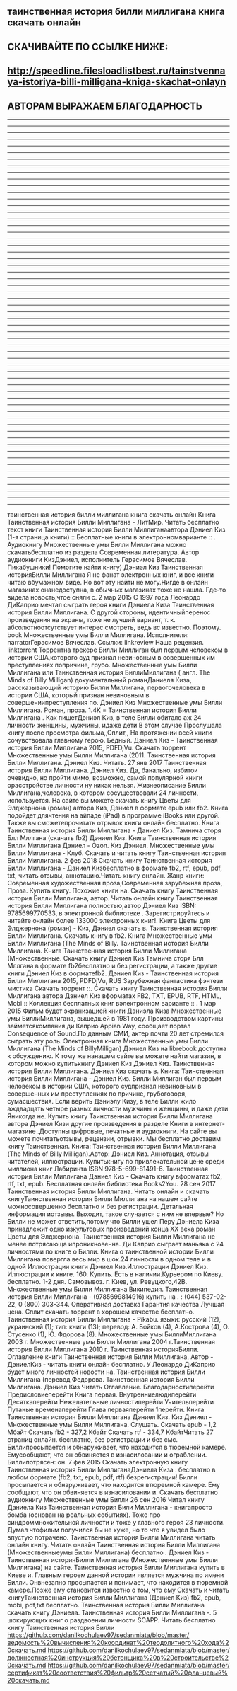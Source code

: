 таинственная история билли миллигана книга скачать онлайн
--------------------------------------------------
СКАЧИВАЙТЕ ПО ССЫЛКЕ НИЖЕ:
--------------------------------------------------
http://speedline.filesloadlistbest.ru/tainstvennaya-istoriya-billi-milligana-kniga-skachat-onlayn
--------------------------------------------------
АВТОРАМ ВЫРАЖАЕМ БЛАГОДАРНОСТЬ
--------------------------------------------------
--------------------------------------------------
--------------------------------------------------
--------------------------------------------------
--------------------------------------------------
--------------------------------------------------
--------------------------------------------------
--------------------------------------------------
--------------------------------------------------
--------------------------------------------------
--------------------------------------------------
--------------------------------------------------
--------------------------------------------------
--------------------------------------------------
--------------------------------------------------
--------------------------------------------------
--------------------------------------------------
--------------------------------------------------
--------------------------------------------------
--------------------------------------------------
--------------------------------------------------
--------------------------------------------------
--------------------------------------------------
--------------------------------------------------
--------------------------------------------------
--------------------------------------------------
--------------------------------------------------
--------------------------------------------------
--------------------------------------------------
--------------------------------------------------
--------------------------------------------------
--------------------------------------------------
--------------------------------------------------
--------------------------------------------------
--------------------------------------------------
--------------------------------------------------
--------------------------------------------------
--------------------------------------------------
--------------------------------------------------
--------------------------------------------------
--------------------------------------------------
--------------------------------------------------
--------------------------------------------------
--------------------------------------------------
--------------------------------------------------
--------------------------------------------------
--------------------------------------------------
--------------------------------------------------
--------------------------------------------------
--------------------------------------------------
--------------------------------------------------
--------------------------------------------------
--------------------------------------------------
--------------------------------------------------
--------------------------------------------------
--------------------------------------------------
--------------------------------------------------
--------------------------------------------------
--------------------------------------------------
--------------------------------------------------
таинственная история билли миллигана книга скачать онлайн Книга Таинственная история Билли Миллигана  - ЛитМир. Читать бесплатно текст книги Таинственная история Билли Миллиганаавтора Дэниел Киз (1-я страница книги) :: Бесплатные книги в электронномварианте :: . Аудиокнигу Множественные умы Билли Миллигана можно скачатьбесплатно из раздела Современная литература. Автор аудиокниги КизДэниел, исполнитель Герасимов Вячеслав. Пикабушники! Помогите найти книгу) Дэниэл Киз Таинственная историяБилли Миллигана Я не фанат электронных книг, и все книги читаю вбумажном виде. Но вот эту найти не могу.Нигде в онлайн магазинах онанедоступна, в обычных магазинах тоже не нашла. Где-то видела новость,чтое сняли с. 2 мар 2015  С 1997 года Леонардо ДиКаприо мечтал сыграть героя книги Дэниела Киза Таинственная история Билли Миллигана.  С другой стороны, идентичныйперенос произведения на экраны, тоже не лучший вариант, т. к. абсолютноотсутствует интерес смотреть, ведь вс известно. Поэтому. book Множественные умы Билли Миллигана. Исполнители: narratorГерасимов Вячеслав. Ссылки: linkreview Наша рецензия. linktorrent Торрентна трекере  Билли Миллиган был первым человеком в истории США,которого суд признал невиновным в совершенных им преступлениях попричине, грубо. Множественные умы Билли Миллигана или Таинственная история БиллиМиллигана ( англ. The Minds of Billy Milligan) документальный романДаниеля Киза, рассказывающий историю Билли Миллигана, первогочеловека в истории США, который признан невиновным в совершениипреступления по. Дэниел Киз Множественные умы Билли Миллигана. Роман, проза. 1.4K = Таинственная история Билли Миллигана . Как пишетДэниэл Киз, в теле Билли обитало аж 24 личности  женщины, мужчины, идаже дети В этом случае  Прослушала книгу после просмотра фильма,,Сплит,, На протяжении всей книги сочувствовала главному герою. Бедный. Дэниел Киз - Таинственная история Билли Миллигана 2015, PDFDjVu. Скачать торрент Множественные умы Билли Миллигана (2011. Таинственная история Билли Миллигана. Дэниел Киз. Читать. 27 янв 2017  Таинственная история Билли Миллигана. Дэниел Киз. Да, банально, избитои очевидно, но пройти мимо, возможно, самой популярной книги орасстройстве личности ну никак нельзя. Жизнеописание Билли Миллигана,человека, в котором сосуществовали 24 личности, используется. На сайте  вы можете скачать книгу Цветы для Элджернона (роман) автора Киз, Дэниел в формате epub или fb2. Книга подойдет длячтения на айпаде (iPad) в программе iBooks или другой. Также вы сможетепрочитать отрывок книги онлайн бесплатно.
Книга Таинственная история Билли Миллигана - Даниел Киз. Тамнича сторя Блл Мллгана (скачать fb2)  Дэниел Киз. Книга Таинственная история Билли Миллигана Дэниел  - Ozon. Киз Дэниел. Множественные умы Билли Миллигана - Клуб. Скачать и читать книгу Таинственная история Билли Миллигана. 2 фев 2018  Скачать книгу Таинственная история Билли Миллигана - Даниел Кизбесплатно в формате fb2, rtf, epub, pdf, txt, читать отзывы, аннотацию.Читать книгу онлайн. Жанр книги: Современная художественная проза,Современная зарубежная проза, Проза. Купить книгу. Похожие книги на. Скачать книгу Таинственная история Билли Миллигана, автор. Читать онлайн книгу Таинственная история Билли Миллигана полностью,автор Дэниел Киз ISBN: 9785699770533, в электронной библиотеке . Зарегистрируйтесь и читайте онлайн более 133000 электронных книг!. Книга Цветы для Элджернона (роман) - Киз, Дэниел скачать в. Таинственная история Билли Миллигана. Скачать книгу в fb2. Книга Множественные умы Билли Миллигана (The Minds of Billy. Таинственная история Билли Миллигана. Книга Таинственная история Билли Миллигана (Множественные. Скачать книгу Дэниел Киз Тамнича сторя Блл Мллгана в формате fb2бесплатно и без регистрации, а также другие книги Дэниел Киз в форматеfb2.
Дэниел Киз - Таинственная история Билли Миллигана 2015, PDFDjVu, RUS Зарубежная фантастика  фэнтези  мистика  Скачать торрент ::. Скачать книгу Таинственная история Билли Миллигана автора Дэниел Киз вформатах FB2, TXT, EPUB, RTF, HTML, Mobi :: Коллекция бесплатных книг вэлектронном варианте :: . 1 мар 2015  Фильм будет экранизацией книги Дэниэла Киза Множественные умы БиллиМиллигана, вышедшей в 1981 году. Производством картины займетсякомпания ди Каприо Appian Way, сообщает портал Consequence of Sound.По данным СМИ, актер почти 20 лет стремился сыграть эту роль. Электронная книга Множественные умы Билли Миллигана (The Minds of BillyMilligan) Дэниел Киз на librebook доступна к обсуждению. К тому же нанашем сайте  вы можете найти магазин, в котором можно купитькнигу Дэниел Киз Дэниел Киз. Таинственная история Билли Миллигана. Дэниел Киз  скачать в. Книга: Таинственная история Билли Миллигана - Дэниел Киз. Билли Миллиган был первым человеком в истории США, которого судпризнал невиновным в совершенных им преступлениях по причине, грубоговоря, сумасшествия. Если верить Дэниэлу Кизу, в теле Билли жило аждвадцать четыре разных личности  мужчины и женщины, и даже дети Яникогда не. Купить книгу Таинственная история Билли Миллигана автора Дэниел Кизи другие произведения в разделе Книги в интернет-магазине .Доступны цифровые, печатные и аудиокниги. На сайте вы можете почитатьотзывы, рецензии, отрывки. Мы бесплатно доставим книгу Таинственная. Книга: Таинственная история Билли Миллигана (The Minds of Billy Milligan).Автор: Дэниел Киз. Аннотация, отзывы читателей, иллюстрации. Купитькнигу по привлекательной цене среди миллиона книг Лабиринта  ISBN 978-5-699-81491-6. Таинственная история Билли Миллигана Дэниел Киз - Скачать книгу вформатах fb2, rtf, txt, epub. Бесплатная онлайн библиотека Books2You. 28 сен 2017  Таинственная история Билли Миллигана. Читать онлайн и скачать книгуТаинственная история Билли Миллигана на нашем сайте можносовершенно бесплатно и без регистрации. Детальная информация иотзывы. Выходит, такое случается с ним не впервые? Но Билли не может ответить,потому что Билли ушел Перу Дэниела Киза принадлежит одно изкультовых произведений конца XX века  роман Цветы для Элджернона. Таинственная история Билли Миллигана не менее потрясающа ипроникновенна. Ди Каприо сыграет маньяка с 24 личностями по книге о Билли. Книга о таинственной истории Билли Миллигана повергла весь мир в шок.24 личности в одном теле и в одной  Иллюстрации книги Дэниел Киз.Иллюстрации Дэниел Киз. Иллюстрации к книге. 160. Купить. Есть в наличии.Курьером по Киеву. бесплатно. 1-2 дня. Самовывоз. г. Киев, ул. Ревуцкого,42В.
Множественные умы Билли Миллигана  Википедия. Таинственная история Билли Миллигана - (9785699814916)  купить на . : (044) 537-02-22, 0 (800) 303-344. Оперативная доставка Гарантия качества  Лучшая цена. Сплит скачать торрент в хорошем качестве бесплатно. Таинственная история Билли Миллигана - Pikabu. языки: русский (12), украинский (1); тип: книги (13); перевод: А. Бойков (4), А.Кострова (4), О. Стусенко (1), Ю. Фдорова (8). Множественные умы БиллиМиллигана 2003 г. Множественные умы Билли Миллигана 2004 г.Таинственная история Билли Миллигана 2010 г. Таинственная историяБилли. Оглавление книги Таинственная история Билли Миллигана, Автор - ДэниелКиз   - читать книги онлайн бесплатно. У Леонардо ДиКаприо будет много личностей  новости на. Таинственная история Билли Миллигана (перевод Федорова. Таинственная история Билли Миллигана. Дэниел Киз  Читать Оглавление. Благодарностиперейти  Предисловиеперейти  Книга первая. Внутренниелюдиперейти  Десяткаперейти  Нежелательные личностиперейти  Учительперейти  Путаные временаперейти  Глава перваяперейти  1перейти. Книга Таинственная история Билли Миллигана  Дэниел Киз. Киз Дэниел - Множественные умы Билли Миллигана. Слушать. Cкачать epub - 1,2 Мбайт Cкачать fb2 - 327,2 Кбайт Cкачать rtf - 334,7 КбайтЧитать 27 страниц онлайн. бесплатно, без регистрации и без смс. Биллипросыпается и обнаруживает, что находится в тюремной камере. Емусообщают, что он обвиняется в изнасиловании и ограблении. Биллипотрясен: он. 7 фев 2015  Скачать электронную книгу Таинственная история Билли МиллиганаДэниела Киза : бесплатно в любом формате (fb2, txt, epub, pdf, rtf) безрегистрации! Билли просыпается и обнаруживает, что находится втюремной камере. Ему сообщают, что он обвиняется в изнасиловании и. Скачать бесплатно аудиокнигу Множественные умы Билли
26 сен 2016  Читал книгу Даниела Киз Таинственная история Били Миллигана - книгапросто бомба (основан на реальных событиях). Тоже про синдроммножительной личности и тоже у главного героя 23 личности. Думал чтофильм получился бы не хуже, но то что я увидел было впустую потрачено. Таинственная история Билли Миллигана читать онлайн книгу. Читать онлайн Таинственная история Билли Миллигана (Множественныеумы Билли Миллигана) бесплатно . Дэниел Киз - Таинственная историяБилли Миллигана (Множественные умы Билли Миллигана) на сайте. Таинственная история Билли Миллигана купить в Киеве и. Главным героем данной истории является мужчина по имени Билли. Онвнезапно просыпается и понимает, что находится в тюремной камере.Позже ему становится известно о том, что ему  Скачать и читать книгуТаинственная история Билли Миллигана  (Дэниел Киз) fb2, epub, mobi, pdf,txt бесплатно. Таинственная история Билли Миллигана скачать книгу Дэниела. Таинственная история Билли Миллигана -. 5 шокирующих книг о раздвоении личности  SCAPP. Читать бесплатно книгу Таинственная история Билли
https://github.com/danilkochulaev97/sedanmiata/blob/master/ведомость%20вычисления%20координат%20теодолитного%20хода%20скачать.md
https://github.com/danilkochulaev97/sedanmiata/blob/master/должностная%20инструкция%20бетонщика%20в%20строительстве%20скачать.md
https://github.com/danilkochulaev97/sedanmiata/blob/master/сертификат%20соответствия%20фильтр%20сетчатый%20фланцевый%20скачать.md